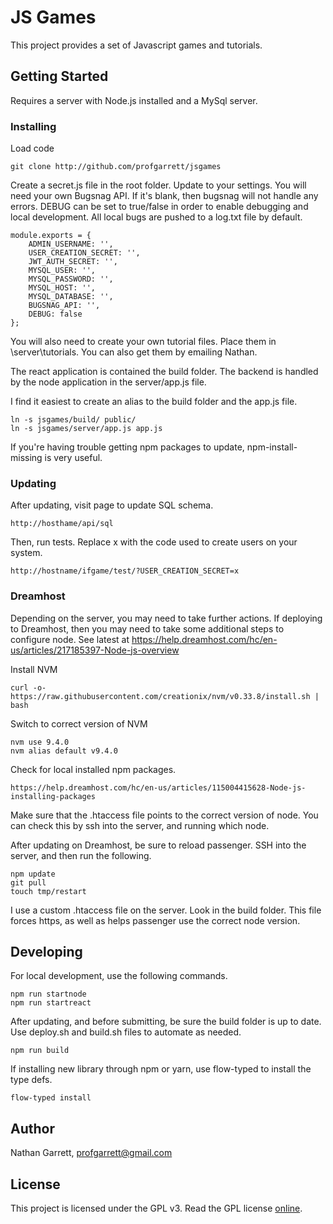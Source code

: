 # JS Games

This project provides a set of Javascript games and tutorials.



## Getting Started

Requires a server with Node.js installed and a MySql server.



### Installing

Load code 
```
git clone http://github.com/profgarrett/jsgames
```

Create a secret.js file in the root folder. Update to your settings. You will need your own Bugsnag API.  If it's blank, then bugsnag will not handle any errors.  DEBUG can be set to true/false in order to enable debugging and local development. All local bugs are pushed to a log.txt file by default.
```
module.exports = {
	ADMIN_USERNAME: '',
	USER_CREATION_SECRET: '',
	JWT_AUTH_SECRET: '',
	MYSQL_USER: '',
	MYSQL_PASSWORD: '',
	MYSQL_HOST: '',
	MYSQL_DATABASE: '',
	BUGSNAG_API: '',
	DEBUG: false
};
```

You will also need to create your own tutorial files.  Place them in \server\tutorials. You can also get them by emailing Nathan.

The react application is contained the build folder.  The backend is handled by the node application in the server/app.js file.  

I find it easiest to create an alias to the build folder and the app.js file.
```
ln -s jsgames/build/ public/
ln -s jsgames/server/app.js app.js
```

If you're having trouble getting npm packages to update, npm-install-missing is very useful.

### Updating

After updating, visit page to update SQL schema.
```
http://hosthame/api/sql
```

Then, run tests. Replace x with the code used to create users on your system.
```
http://hostname/ifgame/test/?USER_CREATION_SECRET=x
```



### Dreamhost

Depending on the server, you may need to take further actions.  If deploying to Dreamhost, then you may need to take some additional steps to configure node. See latest at https://help.dreamhost.com/hc/en-us/articles/217185397-Node-js-overview

Install NVM
```
curl -o- https://raw.githubusercontent.com/creationix/nvm/v0.33.8/install.sh | bash
```

Switch to correct version of NVM
```
nvm use 9.4.0
nvm alias default v9.4.0
```

Check for local installed npm packages.
```
https://help.dreamhost.com/hc/en-us/articles/115004415628-Node-js-installing-packages
```

Make sure that the .htaccess file points to the correct version of node. You can check this by ssh into the server, and running which node.

After updating on Dreamhost, be sure to reload passenger.  SSH into the server, and then run the following.
```
npm update
git pull
touch tmp/restart
```

I use a custom .htaccess file on the server. Look in the build folder.  This file forces https, as well as helps passenger use the correct node version.

## Developing

For local development, use the following commands.

```
npm run startnode
npm run startreact
```

After updating, and before submitting, be sure the build folder is up to date. Use deploy.sh and build.sh files to automate as needed.
```
npm run build
```


If installing new library through npm or yarn, use flow-typed to install the type defs.
```
flow-typed install
```


## Author

Nathan Garrett, profgarrett@gmail.com



## License

This project is licensed under the GPL v3.  Read the GPL license [online](https://www.gnu.org/licenses/gpl.txt).
